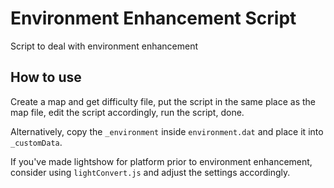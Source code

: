 # Environment Enhancement Script

Script to deal with environment enhancement

## How to use

Create a map and get difficulty file, put the script in the same place as the map file, edit the script accordingly, run the script, done.

Alternatively, copy the `_environment` inside `environment.dat` and place it into `_customData`.

If you've made lightshow for platform prior to environment enhancement, consider using `lightConvert.js` and adjust the settings accordingly.
